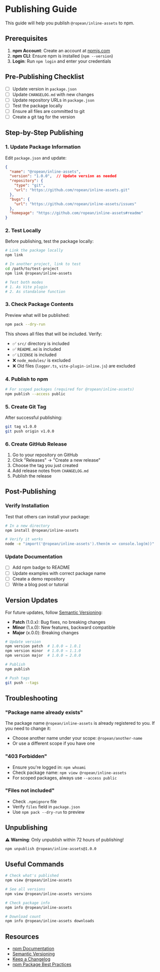 # Publishing Guide

This guide will help you publish `@ropean/inline-assets` to npm.

## Prerequisites

1. **npm Account**: Create an account at [npmjs.com](https://www.npmjs.com/)
2. **npm CLI**: Ensure npm is installed (`npm --version`)
3. **Login**: Run `npm login` and enter your credentials

## Pre-Publishing Checklist

- [ ] Update version in `package.json`
- [ ] Update `CHANGELOG.md` with new changes
- [ ] Update repository URLs in `package.json`
- [ ] Test the package locally
- [ ] Ensure all files are committed to git
- [ ] Create a git tag for the version

## Step-by-Step Publishing

### 1. Update Package Information

Edit `package.json` and update:

```json
{
  "name": "@ropean/inline-assets",
  "version": "1.0.0",  // Update version as needed
  "repository": {
    "type": "git",
    "url": "https://github.com/ropean/inline-assets.git"
  },
  "bugs": {
    "url": "https://github.com/ropean/inline-assets/issues"
  },
  "homepage": "https://github.com/ropean/inline-assets#readme"
}
```

### 2. Test Locally

Before publishing, test the package locally:

```bash
# Link the package locally
npm link

# In another project, link to test
cd /path/to/test-project
npm link @ropean/inline-assets

# Test both modes
# 1. As Vite plugin
# 2. As standalone function
```

### 3. Check Package Contents

Preview what will be published:

```bash
npm pack --dry-run
```

This shows all files that will be included. Verify:
- ✅ `src/` directory is included
- ✅ `README.md` is included
- ✅ `LICENSE` is included
- ❌ `node_modules/` is excluded
- ❌ Old files (`logger.ts`, `vite-plugin-inline.js`) are excluded

### 4. Publish to npm

```bash
# For scoped packages (required for @ropean/inline-assets)
npm publish --access public
```

### 5. Create Git Tag

After successful publishing:

```bash
git tag v1.0.0
git push origin v1.0.0
```

### 6. Create GitHub Release

1. Go to your repository on GitHub
2. Click "Releases" → "Create a new release"
3. Choose the tag you just created
4. Add release notes from `CHANGELOG.md`
5. Publish the release

## Post-Publishing

### Verify Installation

Test that others can install your package:

```bash
# In a new directory
npm install @ropean/inline-assets

# Verify it works
node -e "import('@ropean/inline-assets').then(m => console.log(m))"
```

### Update Documentation

- [ ] Add npm badge to README
- [ ] Update examples with correct package name
- [ ] Create a demo repository
- [ ] Write a blog post or tutorial

## Version Updates

For future updates, follow [Semantic Versioning](https://semver.org/):

- **Patch** (1.0.x): Bug fixes, no breaking changes
- **Minor** (1.x.0): New features, backward compatible
- **Major** (x.0.0): Breaking changes

```bash
# Update version
npm version patch  # 1.0.0 → 1.0.1
npm version minor  # 1.0.0 → 1.1.0
npm version major  # 1.0.0 → 2.0.0

# Publish
npm publish

# Push tags
git push --tags
```

## Troubleshooting

### "Package name already exists"

The package name `@ropean/inline-assets` is already registered to you. If you need to change it:
- Choose another name under your scope: `@ropean/another-name`
- Or use a different scope if you have one

### "403 Forbidden"

- Ensure you're logged in: `npm whoami`
- Check package name: `npm view @ropean/inline-assets`
- For scoped packages, always use `--access public`

### "Files not included"

- Check `.npmignore` file
- Verify `files` field in `package.json`
- Use `npm pack --dry-run` to preview

## Unpublishing

⚠️ **Warning**: Only unpublish within 72 hours of publishing!

```bash
npm unpublish @ropean/inline-assets@1.0.0
```

## Useful Commands

```bash
# Check what's published
npm view @ropean/inline-assets

# See all versions
npm view @ropean/inline-assets versions

# Check package info
npm info @ropean/inline-assets

# Download count
npm info @ropean/inline-assets downloads
```

## Resources

- [npm Documentation](https://docs.npmjs.com/)
- [Semantic Versioning](https://semver.org/)
- [Keep a Changelog](https://keepachangelog.com/)
- [npm Package Best Practices](https://docs.npmjs.com/packages-and-modules/contributing-packages-to-the-registry)

